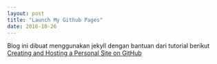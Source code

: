 ```yaml
---
layout: post
title: "Launch My Github Pages"
date: 2016-10-26
---
```


Blog ini dibuat menggunakan jekyll dengan bantuan dari tutorial berikut
[Creating and Hosting a Personal Site on GitHub](http://jmcglone.com/guides/github-pages/)

